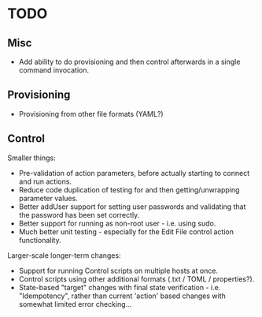 TODO
====

Misc
----

* Add ability to do provisioning and then control afterwards in a single command invocation.

Provisioning
------------

* Provisioning from other file formats (YAML?)


Control
-------

Smaller things:

* Pre-validation of action parameters, before actually starting to connect and run actions.
* Reduce code duplication of testing for and then getting/unwrapping parameter values.
* Better addUser support for setting user passwords and validating that the password has been set correctly.
* Better support for running as non-root user - i.e. using sudo.
* Much better unit testing - especially for the Edit File control action functionality.

Larger-scale longer-term changes:

* Support for running Control scripts on multiple hosts at once.
* Control scripts using other additional formats (.txt / TOML / properties?).
* State-based "target" changes with final state verification - i.e. "Idempotency", rather than current 'action'
  based changes with somewhat limited error checking...
